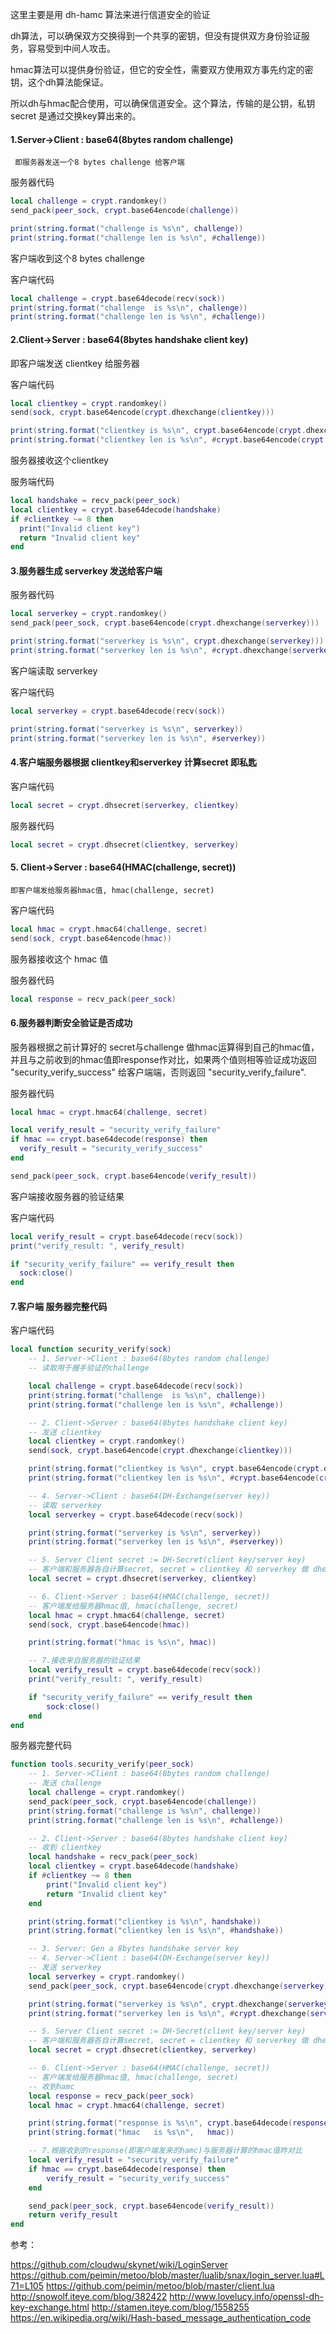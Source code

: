 这里主要是用 dh-hamc 算法来进行信道安全的验证

dh算法，可以确保双方交换得到一个共享的密钥，但没有提供双方身份验证服务，容易受到中间人攻击。

hmac算法可以提供身份验证，但它的安全性，需要双方使用双方事先约定的密钥，这个dh算法能保证。

所以dh与hmac配合使用，可以确保信道安全。这个算法，传输的是公钥，私钥 secret 是通过交换key算出来的。

#### 1.Server->Client : base64(8bytes random challenge)

	 即服务器发送一个8 bytes challenge 给客户端

服务器代码
```lua
local challenge = crypt.randomkey()
send_pack(peer_sock, crypt.base64encode(challenge))

print(string.format("challenge is %s\n", challenge))
print(string.format("challenge len is %s\n", #challenge))
```

客户端收到这个8 bytes challenge

客户端代码
```lua
local challenge = crypt.base64decode(recv(sock))
print(string.format("challenge  is %s\n", challenge))
print(string.format("challenge len is %s\n", #challenge))
```

#### 2.Client->Server : base64(8bytes handshake client key)

  即客户端发送 clientkey 给服务器

客户端代码
```lua
local clientkey = crypt.randomkey()
send(sock, crypt.base64encode(crypt.dhexchange(clientkey)))

print(string.format("clientkey is %s\n", crypt.base64encode(crypt.dhexchange(clientkey))))
print(string.format("clientkey len is %s\n", #crypt.base64encode(crypt.dhexchange(clientkey))))
```
服务器接收这个clientkey

服务端代码
```lua
local handshake = recv_pack(peer_sock)
local clientkey = crypt.base64decode(handshake)
if #clientkey ~= 8 then
  print("Invalid client key")
  return "Invalid client key"
end
```

#### 3.服务器生成 serverkey 发送给客户端

服务器代码
```lua
local serverkey = crypt.randomkey()
send_pack(peer_sock, crypt.base64encode(crypt.dhexchange(serverkey)))

print(string.format("serverkey is %s\n", crypt.dhexchange(serverkey)))
print(string.format("serverkey len is %s\n", #crypt.dhexchange(serverkey)))
```
客户端读取 serverkey

客户端代码
```lua
local serverkey = crypt.base64decode(recv(sock))

print(string.format("serverkey is %s\n", serverkey))
print(string.format("serverkey len is %s\n", #serverkey))
```
#### 4.客户端服务器根据 clientkey和serverkey 计算secret 即私匙

客户端代码
```lua
local secret = crypt.dhsecret(serverkey, clientkey)
```
服务器代码
```lua
local secret = crypt.dhsecret(clientkey, serverkey)
```
#### 	5. Client->Server : base64(HMAC(challenge, secret))

	即客户端发给服务器hmac值, hmac(challenge, secret)

客户端代码
```lua
local hmac = crypt.hmac64(challenge, secret)
send(sock, crypt.base64encode(hmac))
```

服务器接收这个 hmac 值

服务器代码
```lua
local response = recv_pack(peer_sock)  
```

#### 6.服务器判断安全验证是否成功

服务器根据之前计算好的 secret与challenge 做hmac运算得到自己的hmac值，并且与之前收到的hmac值即response作对比，如果两个值则相等验证成功返回 "security_verify_success"
给客户端端，否则返回 "security_verify_failure".

服务器代码
```lua
local hmac = crypt.hmac64(challenge, secret)

local verify_result = "security_verify_failure"
if hmac == crypt.base64decode(response) then
  verify_result = "security_verify_success"
end

send_pack(peer_sock, crypt.base64encode(verify_result))
```
客户端接收服务器的验证结果

客户端代码
```lua
local verify_result = crypt.base64decode(recv(sock))
print("verify_result: ", verify_result)

if "security_verify_failure" == verify_result then
  sock:close()
end
```

#### 7.客户端 服务器完整代码

客户端代码
```lua
local function security_verify(sock)
	-- 1. Server->Client : base64(8bytes random challenge)
	-- 读取用于握手验证的challenge

	local challenge = crypt.base64decode(recv(sock))
	print(string.format("challenge  is %s\n", challenge))
	print(string.format("challenge len is %s\n", #challenge))

	-- 2. Client->Server : base64(8bytes handshake client key)
	-- 发送 clientkey
	local clientkey = crypt.randomkey()
	send(sock, crypt.base64encode(crypt.dhexchange(clientkey)))

	print(string.format("clientkey is %s\n", crypt.base64encode(crypt.dhexchange(clientkey))))
	print(string.format("clientkey len is %s\n", #crypt.base64encode(crypt.dhexchange(clientkey))))

	-- 4. Server->Client : base64(DH-Exchange(server key))
	-- 读取 serverkey
	local serverkey = crypt.base64decode(recv(sock))

	print(string.format("serverkey is %s\n", serverkey))
	print(string.format("serverkey len is %s\n", #serverkey))

	-- 5. Server Client secret := DH-Secret(client key/server key)
	-- 客户端和服务器各自计算secret, secret = clientkey 和 serverkey 做 dhexchange 的结果，也就是私匙
	local secret = crypt.dhsecret(serverkey, clientkey)

	-- 6. Client->Server : base64(HMAC(challenge, secret))
	-- 客户端发给服务器hmac值, hmac(challenge, secret)
	local hmac = crypt.hmac64(challenge, secret)
	send(sock, crypt.base64encode(hmac))

	print(string.format("hmac is %s\n", hmac))

	-- 7.接收来自服务器的验证结果
	local verify_result = crypt.base64decode(recv(sock))
	print("verify_result: ", verify_result)

	if "security_verify_failure" == verify_result then
		sock:close()
	end
end
```
服务器完整代码

```lua
function tools.security_verify(peer_sock)
	-- 1. Server->Client : base64(8bytes random challenge)
	-- 发送 challenge
	local challenge = crypt.randomkey()
	send_pack(peer_sock, crypt.base64encode(challenge))
	print(string.format("challenge is %s\n", challenge))
	print(string.format("challenge len is %s\n", #challenge))

	-- 2. Client->Server : base64(8bytes handshake client key)
	-- 收到 clientkey
	local handshake = recv_pack(peer_sock)
	local clientkey = crypt.base64decode(handshake)
	if #clientkey ~= 8 then
		print("Invalid client key")
		return "Invalid client key"
	end

	print(string.format("clientkey is %s\n", handshake))
	print(string.format("clientkey len is %s\n", #handshake))

	-- 3. Server: Gen a 8bytes handshake server key
    -- 4. Server->Client : base64(DH-Exchange(server key))
	-- 发送 serverkey
	local serverkey = crypt.randomkey()
	send_pack(peer_sock, crypt.base64encode(crypt.dhexchange(serverkey)))

	print(string.format("serverkey is %s\n", crypt.dhexchange(serverkey)))
	print(string.format("serverkey len is %s\n", #crypt.dhexchange(serverkey)))

	-- 5. Server Client secret := DH-Secret(client key/server key)
	-- 客户端和服务器各自计算secret, secret = clientkey 和 serverkey 做 dhexchange 的结果
	local secret = crypt.dhsecret(clientkey, serverkey)

	-- 6. Client->Server : base64(HMAC(challenge, secret))
	-- 客户端发给服务器hmac值, hmac(challenge, secret)
	-- 收到hamc
	local response = recv_pack(peer_sock)  
	local hmac = crypt.hmac64(challenge, secret)

	print(string.format("response is %s\n", crypt.base64decode(response)))
	print(string.format("hmac   is %s\n",   hmac))

	-- 7.根据收到的response(即客户端发来的hamc)与服务器计算的hmac值昨对比
	local verify_result = "security_verify_failure"
	if hmac == crypt.base64decode(response) then
		verify_result = "security_verify_success"
	end

	send_pack(peer_sock, crypt.base64encode(verify_result))
	return verify_result
end
```
参考：

https://github.com/cloudwu/skynet/wiki/LoginServer
https://github.com/peimin/metoo/blob/master/lualib/snax/login_server.lua#L71=L105
https://github.com/peimin/metoo/blob/master/client.lua
http://snowolf.iteye.com/blog/382422
http://www.lovelucy.info/openssl-dh-key-exchange.html
http://stamen.iteye.com/blog/1558255
https://en.wikipedia.org/wiki/Hash-based_message_authentication_code


